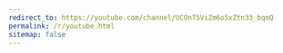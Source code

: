 ```yaml
---
redirect_to: https://youtube.com/channel/UCOnT5ViZm6o5xZtn33_bqmQ
permalink: /r/youtube.html
sitemap: false
---
```

